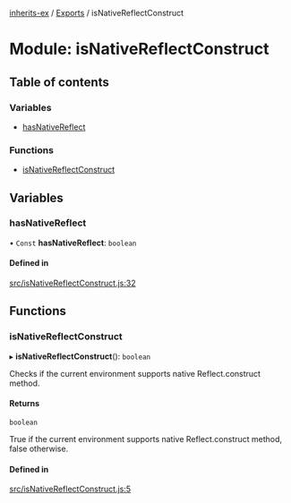 [inherits-ex](../README.md) / [Exports](../modules.md) / isNativeReflectConstruct

# Module: isNativeReflectConstruct

## Table of contents

### Variables

- [hasNativeReflect](isNativeReflectConstruct.md#hasnativereflect)

### Functions

- [isNativeReflectConstruct](isNativeReflectConstruct.md#isnativereflectconstruct)

## Variables

### hasNativeReflect

• `Const` **hasNativeReflect**: `boolean`

#### Defined in

[src/isNativeReflectConstruct.js:32](https://github.com/snowyu/inherits-ex.js/blob/a0c491f/src/isNativeReflectConstruct.js#L32)

## Functions

### isNativeReflectConstruct

▸ **isNativeReflectConstruct**(): `boolean`

Checks if the current environment supports native Reflect.construct method.

#### Returns

`boolean`

True if the current environment supports native Reflect.construct method, false otherwise.

#### Defined in

[src/isNativeReflectConstruct.js:5](https://github.com/snowyu/inherits-ex.js/blob/a0c491f/src/isNativeReflectConstruct.js#L5)
